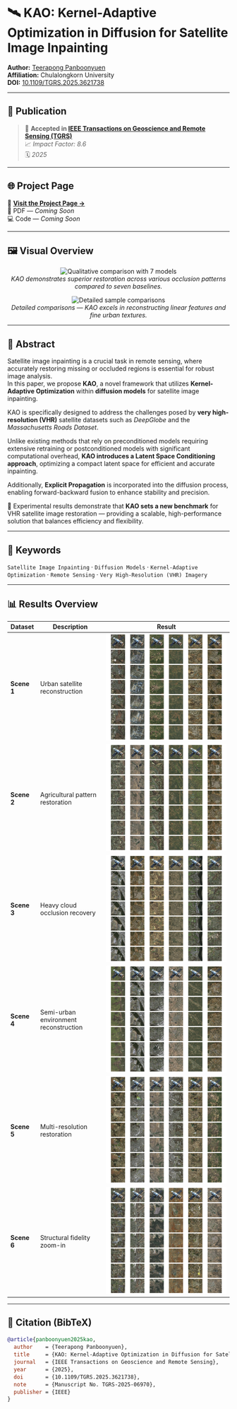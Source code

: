 # 🛰️ KAO: Kernel-Adaptive Optimization in Diffusion for Satellite Image Inpainting

**Author:** [Teerapong Panboonyuen](https://kaopanboonyuen.github.io)  
**Affiliation:** Chulalongkorn University  
**DOI:** [10.1109/TGRS.2025.3621738](https://doi.org/10.1109/TGRS.2025.3621738)

---

## 🎉 Publication

> 🏅 **Accepted in [IEEE Transactions on Geoscience and Remote Sensing (TGRS)](https://ieeexplore.ieee.org/)**  
> 📈 *Impact Factor: 8.6*  
> 🗓️ *2025*

---

## 🌐 Project Page

🔗 [**Visit the Project Page →**](https://kaopanboonyuen.github.io/KAO/)  
📄 PDF — *Coming Soon*  
💻 Code — *Coming Soon*

---

## 🖼️ Visual Overview

<p align="center">
  <img src="results/re_show_01.png" width="90%" alt="Qualitative comparison with 7 models"/>
  <br>
  <em>KAO demonstrates superior restoration across various occlusion patterns compared to seven baselines.</em>
</p>

<p align="center">
  <img src="results/re_show_02.png" width="90%" alt="Detailed sample comparisons"/>
  <br>
  <em>Detailed comparisons — KAO excels in reconstructing linear features and fine urban textures.</em>
</p>

---

## 🧠 Abstract

Satellite image inpainting is a crucial task in remote sensing, where accurately restoring missing or occluded regions is essential for robust image analysis.  
In this paper, we propose **KAO**, a novel framework that utilizes **Kernel-Adaptive Optimization** within **diffusion models** for satellite image inpainting.  

KAO is specifically designed to address the challenges posed by **very high-resolution (VHR)** satellite datasets such as *DeepGlobe* and the *Massachusetts Roads Dataset*.  

Unlike existing methods that rely on preconditioned models requiring extensive retraining or postconditioned models with significant computational overhead, **KAO introduces a Latent Space Conditioning approach**, optimizing a compact latent space for efficient and accurate inpainting.  

Additionally, **Explicit Propagation** is incorporated into the diffusion process, enabling forward-backward fusion to enhance stability and precision.  

🚀 Experimental results demonstrate that **KAO sets a new benchmark** for VHR satellite image restoration — providing a scalable, high-performance solution that balances efficiency and flexibility.

---

## 🧩 Keywords

`Satellite Image Inpainting` · `Diffusion Models` · `Kernel-Adaptive Optimization` · `Remote Sensing` · `Very High-Resolution (VHR) Imagery`

---

## 📊 Results Overview

| Dataset | Description | Result |
|----------|--------------|---------|
| **Scene 1** | Urban satellite reconstruction | ![Scene 1](results/re_all_01.png) |
| **Scene 2** | Agricultural pattern restoration | ![Scene 2](results/re_all_02.png) |
| **Scene 3** | Heavy cloud occlusion recovery | ![Scene 3](results/re_all_03.png) |
| **Scene 4** | Semi-urban environment reconstruction | ![Scene 4](results/re_all_04.png) |
| **Scene 5** | Multi-resolution restoration | ![Scene 5](results/re_all_05.png) |
| **Scene 6** | Structural fidelity zoom-in | ![Scene 6](results/re_all_06.png) |

---

## 🧾 Citation (BibTeX)

```bibtex
@article{panboonyuen2025kao,
  author    = {Teerapong Panboonyuen},
  title     = {KAO: Kernel-Adaptive Optimization in Diffusion for Satellite Image Inpainting},
  journal   = {IEEE Transactions on Geoscience and Remote Sensing},
  year      = {2025},
  doi       = {10.1109/TGRS.2025.3621738},
  note      = {Manuscript No. TGRS-2025-06970},
  publisher = {IEEE}
}